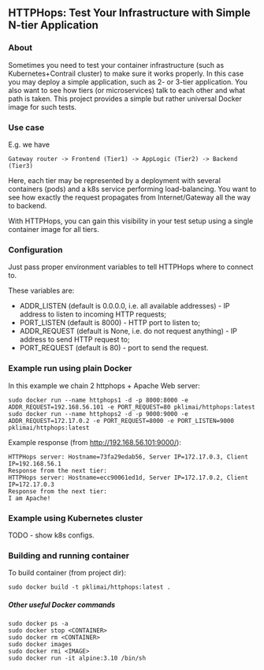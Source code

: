 ## HTTPHops: Test Your Infrastructure with Simple N-tier Application

### About

Sometimes you need to test your container infrastructure (such as Kubernetes+Contrail cluster) to make sure it 
works properly. In this case you may deploy a simple application, such as 2- or 3-tier application.
You also want to see how tiers (or microservices) talk to each other and what path is taken.
This project provides a simple but rather universal Docker image for such tests.   


### Use case

E.g. we have

```
Gateway router -> Frontend (Tier1) -> AppLogic (Tier2) -> Backend (Tier3)
```

Here, each tier may be represented by a deployment with several containers (pods) and a k8s service performing 
load-balancing. You want to see how exactly the request propagates from Internet/Gateway all the way to backend.  

With HTTPHops, you can gain this visibility in your test setup using a single container image for all tiers. 


### Configuration

Just pass proper environment variables to tell HTTPHops where to connect to.

These variables are: 
- ADDR_LISTEN (default is 0.0.0.0, i.e. all available addresses) - IP address to listen to incoming HTTP requests;  
- PORT_LISTEN (default is 8000) - HTTP port to listen to;
- ADDR_REQUEST (default is None, i.e. do not request anything) - IP address to send HTTP request to;
- PORT_REQUEST (default is 80) - port to send the request.


### Example run using plain Docker 

In this example we chain 2 httphops + Apache Web server:
```shell script
sudo docker run --name httphops1 -d -p 8000:8000 -e ADDR_REQUEST=192.168.56.101 -e PORT_REQUEST=80 pklimai/httphops:latest
sudo docker run --name httphops2 -d -p 9000:9000 -e ADDR_REQUEST=172.17.0.2 -e PORT_REQUEST=8000 -e PORT_LISTEN=9000 pklimai/httphops:latest
```

Example response (from http://192.168.56.101:9000/):
```
HTTPHops server: Hostname=73fa29edab56, Server IP=172.17.0.3, Client IP=192.168.56.1
Response from the next tier:
HTTPHops server: Hostname=ecc90061ed1d, Server IP=172.17.0.2, Client IP=172.17.0.3
Response from the next tier:
I am Apache!
```

### Example using Kubernetes cluster

TODO - show k8s configs.


### Building and running container

To build container (from project dir):
```shell script
sudo docker build -t pklimai/httphops:latest .
```

##### Other useful Docker commands
```shell script
sudo docker ps -a
sudo docker stop <CONTAINER>
sudo docker rm <CONTAINER>
sudo docker images
sudo docker rmi <IMAGE>
sudo docker run -it alpine:3.10 /bin/sh

```

